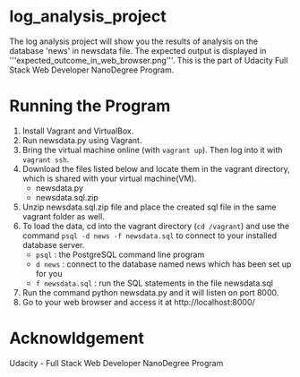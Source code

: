 # log_analysis_project
The log analysis project will show you the results of analysis on the database 'news' in newsdata file. The expected output is displayed in '''expected_outcome_in_web_browser.png'''. This is the part of Udacity Full Stack Web Developer NanoDegree Program.


# Running the Program
1. Install Vagrant and VirtualBox.
2. Run newsdata.py using Vagrant. 
3. Bring the virtual machine online (with ```vagrant up```). Then log into it with ```vagrant ssh```.
4. Download the files listed below and locate them in the vagrant directory, which is shared with your virtual machine(VM).
    - newsdata.py
    - newsdata.sql.zip
5. Unzip newsdata.sql.zip file and place the created sql file in the same vagrant folder as well.
6. To load the data, cd into the vagrant directory (```cd /vagrant```) and use the command ```psql -d news -f newsdata.sql``` to connect to your installed database server.
    - ```psql``` : the PostgreSQL command line program
    - ```d news``` : connect to the database named news which has been set up for you
    - ```f newsdata.sql``` : run the SQL statements in the file newsdata.sql
7. Run the command python newsdata.py and it will listen on port 8000.
8. Go to your web browser and access it at http://localhost:8000/




# Acknowldgement
Udacity - Full Stack Web Developer NanoDegree Program
